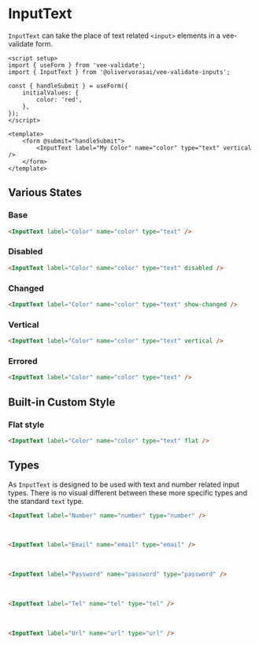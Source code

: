 # InputText

`InputText` can take the place of text related `<input>` elements in a vee-validate form.

```vue
<script setup>
import { useForm } from 'vee-validate';
import { InputText } from '@olivervorasai/vee-validate-inputs';

const { handleSubmit } = useForm({
    initialValues: {
        color: 'red',
    },
});
</script>

<template>
    <form @submit="handleSubmit">
        <InputText label="My Color" name="color" type="text" vertical />
    </form>
</template>
```

<script setup>
import '../../src/assets/css/colors.css';
import '../../src/assets/css/shadows.css';
import '../../src/assets/css/transitions.css';
import '../../src/assets/css/base.css';

import { onMounted } from 'vue';
import { useForm } from "vee-validate";
import InputText from '../../src/components/inputs/InputText.vue';

const { setFieldValue } = useForm({
    initialValues: {
        colorBase: "red",
        colorDisabled: "red",
        colorChanged: "red",
        colorVertical: "red",
        colorError: "red",
        colorFlat: "red",
        number: 123,
        email: "email@domain.com",
        password: "password",
        tel: "555-555-5555",
        url: 'https://www.website.tld'
    },
    validationSchema: {
        colorError: (value) => !!value ? true : 'Color is required',
    }
});

onMounted(() => {
    setFieldValue('colorChanged', 'blue');
    setFieldValue('colorError', '');
});
</script>

## Various States

### Base

```html
<InputText label="Color" name="color" type="text" />
```

<InputText label="Color" name="colorBase" type="text" />

### Disabled

```html
<InputText label="Color" name="color" type="text" disabled />
```

<InputText label="Color" name="colorDisabled" type="text" disabled />

### Changed

```html
<InputText label="Color" name="color" type="text" show-changed />
```

<InputText label="Color" name="colorChanged" type="text" show-changed />

### Vertical

```html
<InputText label="Color" name="color" type="text" vertical />
```

<InputText label="Color" name="colorVertical" type="text" vertical />

### Errored

```html
<InputText label="Color" name="color" type="text" />
```

<InputText label="Color" name="colorError" type="text" />

## Built-in Custom Style

### Flat style

```html
<InputText label="Color" name="color" type="text" flat />
```

<InputText label="Color" name="colorFlat" type="text" flat />

## Types

As `InputText` is designed to be used with text and number related input types. There is no visual different between these more specific types and the standard `text` type.

```html
<InputText label="Number" name="number" type="number" />
```

<InputText label="Number" name="number" type="number" />

<br />

```html
<InputText label="Email" name="email" type="email" />
```

<InputText label="Email" name="email" type="email" />

<br />

```html
<InputText label="Password" name="password" type="password" />
```

<InputText label="Password" name="password" type="password" />

<br />

```html
<InputText label="Tel" name="tel" type="tel" />
```

<InputText label="Tel" name="tel" type="tel" />

<br />

```html
<InputText label="Url" name="url" type="url" />
```

<InputText label="Url" name="url" type="url" />

